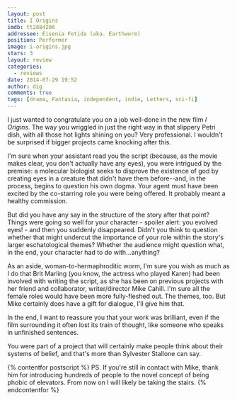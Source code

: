 ```yaml
---
layout: post
title: I Origins
imdb: tt2884206
addressee: Eisenia Fetida (aka. Earthworm)
position: Performer
image: i-origins.jpg
stars: 3
layout: review 
categories: 
  - reviews
date: 2014-07-29 19:52
author: dig
comments: true
tags: [drama, Fantasia, independent, indie, Letters, sci-fi]
---
```


I just wanted to congratulate you on a job well-done in the new film _I Origins_. The way you wriggled in just the right way in that slippery Petri dish, with all those hot lights shining on you? Very professional. I wouldn't be surprised if bigger projects came knocking after this.

I'm sure when your assistant read you the script (because, as the movie makes clear, you don't actually have any eyes), you were intrigued by the premise: a molecular biologist seeks to disprove the existence of god by creating eyes in a creature that didn't have them before--and, in the process, begins to question his own dogma. Your agent must have been excited by the co-starring role you were being offered. It probably meant a healthy commission. 

But did you have any say in the structure of the story after that point? Things were going so well for your character - spoiler alert: you evolved eyes! - and then you suddenly disappeared. Didn't you think to question whether that might undercut the importance of your role within the story's larger eschatological themes? Whether the audience might question what, in the end, your character had to do with…anything?

As an aside, woman-to-hermaphroditic worm, I'm sure you wish as much as I do that Brit Marling (you know, the actress who played Karen) had been involved with writing the script, as she has been on previous projects with her friend and collaborator, writer/director Mike Cahill. I'm sure all the female roles would have been more fully-fleshed out. The themes, too. But Mike certainly does have a gift for dialogue, I'll give him that.

In the end, I want to reassure you that your work was brilliant, even if the film surrounding it often lost its train of thought, like someone who speaks in unfinished sentences.

You were part of a project that will certainly make people think about their systems of belief, and that's more than Sylvester Stallone can say.

{% contentfor postscript %}
PS. If you're still in contact with Mike, thank him for introducing hundreds of people to the novel concept of being phobic of elevators. From now on I will likely be taking the stairs.
{% endcontentfor %}
